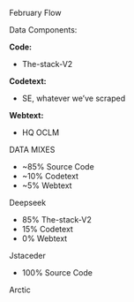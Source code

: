February Flow

Data Components:

**Code:**
- The-stack-V2

**Codetext:**
- SE, whatever we’ve scraped

**Webtext:**
- HQ OCLM

DATA MIXES

- ~85% Source Code
- ~10% Codetext
- ~5% Webtext

Deepseek

- 85% The-stack-V2
- 15% Codetext
- 0% Webtext

Jstaceder

- 100% Source Code

Arctic